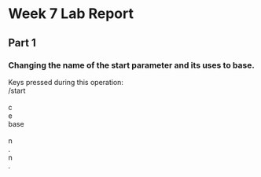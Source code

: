 # Week 7 Lab Report
## Part 1
### Changing the name of the start parameter and its uses to base. <br/>
Keys pressed during this operation: <br/>
/start <br/>
<Enter> <br/>
c <br/>
e <br/>
base <br/>
<Esc> <br/>
n <br/>
. <br/>
n <br/>
. <br/>
